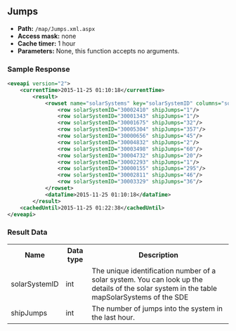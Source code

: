 ## Jumps

* __Path:__ ``/map/Jumps.xml.aspx``
* __Access mask:__ none
* __Cache timer:__ 1 hour
* __Parameters:__ None, this function accepts no arguments.

### Sample Response

```xml
<eveapi version="2">
    <currentTime>2015-11-25 01:10:18</currentTime>
        <result>
            <rowset name="solarSystems" key="solarSystemID" columns="solarSystemID,shipJumps">
                <row solarSystemID="30002410" shipJumps="1"/>
                <row solarSystemID="30001343" shipJumps="1"/>
                <row solarSystemID="30001675" shipJumps="32"/>
                <row solarSystemID="30005304" shipJumps="357"/>
                <row solarSystemID="30000656" shipJumps="45"/>
                <row solarSystemID="30004832" shipJumps="2"/>
                <row solarSystemID="30003498" shipJumps="60"/>
                <row solarSystemID="30004732" shipJumps="20"/>
                <row solarSystemID="30002293" shipJumps="1"/>
                <row solarSystemID="30000155" shipJumps="295"/>
                <row solarSystemID="30002811" shipJumps="46"/>
                <row solarSystemID="30003329" shipJumps="36"/>
            </rowset>
            <dataTime>2015-11-25 01:10:18</dataTime>
        </result>
    <cachedUntil>2015-11-25 01:22:38</cachedUntil>
</eveapi>
```

### Result Data

<table>
    <tbody>
        <tr>
            <th>Name</th>
            <th>Data type</th>
            <th>Description</th>
        </tr>
        <tr>
            <td>solarSystemID</td>
            <td>int</td>
            <td>The unique identification number of a solar system. You can look up the details of the solar system in the table mapSolarSystems of the SDE</td>
        </tr>
        <tr>
            <td>shipJumps</td>
            <td>int</td>
            <td>The number of jumps into the system in the last hour.</td>
        </tr>
    </tbody>
</table>
